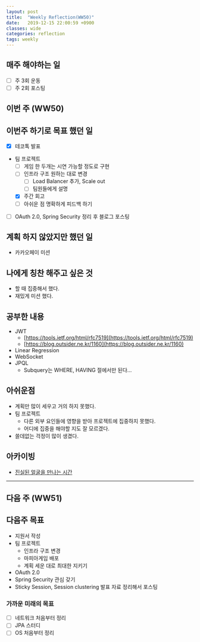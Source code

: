```yaml
---
layout: post
title:  "Weekly Reflection(WW50)"
date:   2019-12-15 22:00:59 +0900
classes: wide
categories: reflection
tags: weekly
---
```


## 매주 해야하는 일

- [ ] 주 3회 운동
- [ ] 주 2회 포스팅

## 이번 주 (WW50)

## 이번주 하기로 목표 했던 일

- [x] 테코톡 발표
- 팀 프로젝트
  - [ ] 게임 한 두개는 시연 가능할 정도로 구현
  - [ ] 인프라 구조 원하는 대로 변경
    - [ ] Load Balancer 추가, Scale out
    - [ ] 팀원들에게 설명
  - [x] 주간 회고
  - [ ] 아쉬운 점 명확하게 피드백 하기
- [ ] OAuth 2.0, Spring Security 정리 후 블로그 포스팅

## 계획 하지 않았지만 했던 일

- 카카오페이 미션

## 나에게 칭찬 해주고 싶은 것

- 할 때 집중해서 했다.
- 재밌게 미션 했다.

## 공부한 내용

- JWT
  - [https://tools.ietf.org/html/rfc7519](https://tools.ietf.org/html/rfc7519)
  - [https://blog.outsider.ne.kr/1160](https://blog.outsider.ne.kr/1160)
- Linear Regression
- WebSocket
- JPQL
  - Subquery는 WHERE, HAVING 절에서만 된다...

## 아쉬운점

- 계획만 많이 세우고 거의 하지 못했다.
- 팀 프로젝트
  - 다른 외부 요인들에 영향을 받아 프로젝트에 집중하지 못했다.
  - 어디에 집중을 해야할 지도 잘 모르겠다.
- 쓸데없는 걱정이 많이 생겼다.

## 아카이빙

- [진실된 얼굴을 만나는 시간](https://brunch.co.kr/@kozzangnim/395)

---

## 다음 주 (WW51)

## 다음주 목표

- 지원서 작성
- 팀 프로젝트
  - 인프라 구조 변경
  - 마피아게임 배포
  - 계획 세운 대로 최대한 지키기
- OAuth 2.0
- Spring Security 관심 갖기
- Sticky Session, Session clustering 발표 자료 정리해서 포스팅

### 가까운 미래의 목표

- [ ] 네트워크 처음부터 정리
- [ ] JPA 스터디
- [ ] OS 처음부터 정리
